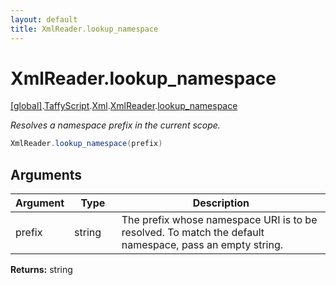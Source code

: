 ```yaml
---
layout: default
title: XmlReader.lookup_namespace
---
```


# XmlReader.lookup_namespace

[\[global\]]({{site.baseurl}}/docs/).[TaffyScript]({{site.baseurl}}/docs/TaffyScript/).[Xml]({{site.baseurl}}/docs/TaffyScript/Xml/).[XmlReader]({{site.baseurl}}/docs/TaffyScript/Xml/XmlReader/).[lookup_namespace]({{site.baseurl}}/docs/TaffyScript/Xml/XmlReader/lookup_namespace/)

_Resolves a namespace prefix in the current scope._

```cs
XmlReader.lookup_namespace(prefix)
```

## Arguments

<table>
  <col width="15%">
  <col width="15%">
  <thead>
    <tr>
      <th>Argument</th>
      <th>Type</th>
      <th>Description</th>
    </tr>
  </thead>
  <tbody>
    <tr>
      <td>prefix</td>
      <td>string</td>
      <td>The prefix whose namespace URI is to be resolved. To match the default namespace, pass an empty string.</td>
    </tr>
  </tbody>
</table>

**Returns:** string
